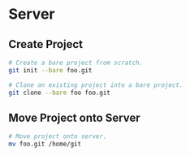 
# Server

## Create Project
```sh
# Create a bare project from scratch.
git init --bare foo.git
```

```sh
# Clone an existing project into a bare project.
git clone --bare foo foo.git
```

## Move Project onto Server
```sh
# Move project onto server.
mv foo.git /home/git
```
